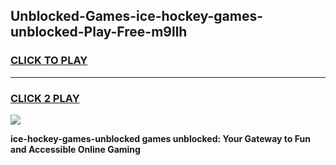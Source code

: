 
## Unblocked-Games-ice-hockey-games-unblocked-Play-Free-m9llh
<h3>
<a href="https://premium76.site?title=ice-hockey-games-unblocked&ref=22A">CLICK TO PLAY</a></h3>
<hr>

<h3>
<a href="https://premium76.site?title=ice-hockey-games-unblocked&ref=22A">CLICK 2 PLAY</a>
  
</h3>

<a href="https://premium76.site?title=ice-hockey-games-unblocked&ref=22A"><img src="https://clearcache.store/games.png"></a>


**ice-hockey-games-unblocked games unblocked: Your Gateway to Fun and Accessible Online Gaming**
